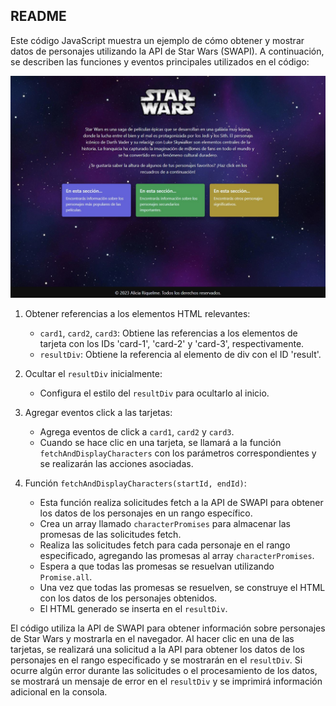 ## README

Este código JavaScript muestra un ejemplo de cómo obtener y mostrar datos de personajes utilizando la API de Star Wars (SWAPI). A continuación, se describen las funciones y eventos principales utilizados en el código:

![Vista Desktop de la página](/assets/img/Muestra.jpg)


1. Obtener referencias a los elementos HTML relevantes:
   - `card1`, `card2`, `card3`: Obtiene las referencias a los elementos de tarjeta con los IDs 'card-1', 'card-2' y 'card-3', respectivamente.
   - `resultDiv`: Obtiene la referencia al elemento de div con el ID 'result'.

2. Ocultar el `resultDiv` inicialmente:
   - Configura el estilo del `resultDiv` para ocultarlo al inicio.

3. Agregar eventos click a las tarjetas:
   - Agrega eventos de click a `card1`, `card2` y `card3`.
   - Cuando se hace clic en una tarjeta, se llamará a la función `fetchAndDisplayCharacters` con los parámetros correspondientes y se realizarán las acciones asociadas.

4. Función `fetchAndDisplayCharacters(startId, endId)`:
   - Esta función realiza solicitudes fetch a la API de SWAPI para obtener los datos de los personajes en un rango específico.
   - Crea un array llamado `characterPromises` para almacenar las promesas de las solicitudes fetch.
   - Realiza las solicitudes fetch para cada personaje en el rango especificado, agregando las promesas al array `characterPromises`.
   - Espera a que todas las promesas se resuelvan utilizando `Promise.all`.
   - Una vez que todas las promesas se resuelven, se construye el HTML con los datos de los personajes obtenidos.
   - El HTML generado se inserta en el `resultDiv`.

El código utiliza la API de SWAPI para obtener información sobre personajes de Star Wars y mostrarla en el navegador. Al hacer clic en una de las tarjetas, se realizará una solicitud a la API para obtener los datos de los personajes en el rango especificado y se mostrarán en el `resultDiv`. Si ocurre algún error durante las solicitudes o el procesamiento de los datos, se mostrará un mensaje de error en el `resultDiv` y se imprimirá información adicional en la consola.